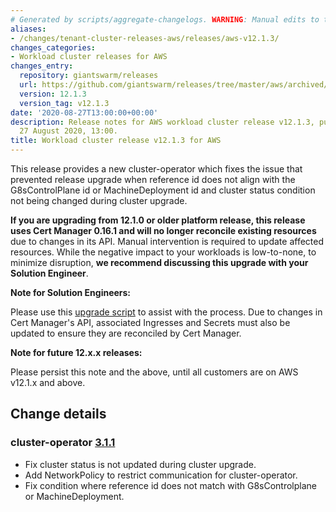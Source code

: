 ```yaml
---
# Generated by scripts/aggregate-changelogs. WARNING: Manual edits to this files will be overwritten.
aliases:
- /changes/tenant-cluster-releases-aws/releases/aws-v12.1.3/
changes_categories:
- Workload cluster releases for AWS
changes_entry:
  repository: giantswarm/releases
  url: https://github.com/giantswarm/releases/tree/master/aws/archived/v12.1.3
  version: 12.1.3
  version_tag: v12.1.3
date: '2020-08-27T13:00:00+00:00'
description: Release notes for AWS workload cluster release v12.1.3, published on
  27 August 2020, 13:00.
title: Workload cluster release v12.1.3 for AWS
---
```


This release provides a new cluster-operator which fixes the issue that prevented release upgrade when reference id does not align with the G8sControlPlane id or MachineDeployment id and cluster status condition not being changed during cluster upgrade. 

**If you are upgrading from 12.1.0 or older platform release, this release uses Cert Manager 0.16.1 and will no longer reconcile existing resources** due to changes in its API. Manual intervention is required to update affected resources. While the negative impact to your workloads is low-to-none, to minimize disruption, **we recommend discussing this upgrade with your Solution Engineer**.

**Note for Solution Engineers:**

Please use this [upgrade script](https://github.com/giantswarm/cert-manager-app/blob/master/files/migrate-v090-to-v200.sh) to assist with the process. Due to changes in Cert Manager's API, associated Ingresses and Secrets must also be updated to ensure they are reconciled by Cert Manager.

**Note for future 12.x.x releases:**

Please persist this note and the above, until all customers are on AWS v12.1.x and above.

## Change details

### cluster-operator [3.1.1](https://github.com/giantswarm/cluster-operator/releases/tag/v3.1.1)

- Fix cluster status is not updated during cluster upgrade.
- Add NetworkPolicy to restrict communication for cluster-operator. 
- Fix condition where reference id does not match with G8sControlplane or MachineDeployment.
